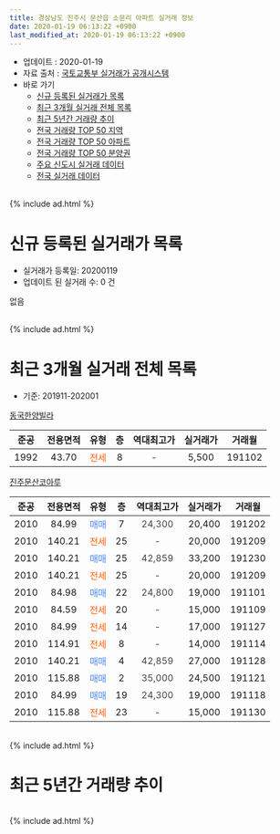 ```yaml
---
title: 경상남도 진주시 문산읍 소문리 아파트 실거래 정보
date: 2020-01-19 06:13:22 +0900
last_modified_at: 2020-01-19 06:13:22 +0900
---
```


* 업데이트 : 2020-01-19
* 자료 출처 : [국토교통부 실거래가 공개시스템](http://rt.molit.go.kr)
* 바로 가기
    * [신규 등록된 실거래가 목록](#신규-등록된-실거래가-목록)
    * [최근 3개월 실거래 전체 목록](#최근-3개월-실거래-전체-목록)
    * [최근 5년간 거래량 추이](#최근-5년간-거래량-추이)
    * [전국 거래량 TOP 50 지역](https://apt-info.github.io/apt-trade-info/최근-3개월-전국에서-가장-거래가-많이-발생한-지역)
    * [전국 거래량 TOP 50 아파트](https://apt-info.github.io/apt-trade-info/최근-3개월-전국에서-가장-거래가-많이-발생한-아파트)
    * [전국 거래량 TOP 50 분양권](https://apt-info.github.io/apt-trade-info/최근-3개월-전국에서-가장-거래가-많이-발생한-분양권)
    * [주요 신도시 실거래 데이터](https://apt-info.github.io/apt-trade-info/주요-신도시)
    * [전국 실거래 데이터](https://apt-info.github.io/apt-trade-info/전국)
<br>
{% include ad.html %}
<br>

# 신규 등록된 실거래가 목록
* 실거래가 등록일: 20200119
* 업데이트 된 실거래 수: 0 건

없음

<br>
{% include ad.html %}
<br>

# 최근 3개월 실거래 전체 목록
* 기준: 201911-202001


[동국한양빌라](https://search.naver.com/search.naver?query=%EA%B2%BD%EC%83%81%EB%82%A8%EB%8F%84+%EC%A7%84%EC%A3%BC%EC%8B%9C+%EB%AC%B8%EC%82%B0%EC%9D%8D+%EC%86%8C%EB%AC%B8%EB%A6%AC+%EB%8F%99%EA%B5%AD%ED%95%9C%EC%96%91%EB%B9%8C%EB%9D%BC)

|준공|전용면적|유형|층|역대최고가|실거래가|거래월|
|:---:|:---:|:---:|:---:|:---:|:---:|:---:|
|1992|43.70|<span style="color:#ff5a00">전세</span>|8|<span style="color:#444444">-</span>|5,500|191102|

[진주문산코아루](https://search.naver.com/search.naver?query=%EA%B2%BD%EC%83%81%EB%82%A8%EB%8F%84+%EC%A7%84%EC%A3%BC%EC%8B%9C+%EB%AC%B8%EC%82%B0%EC%9D%8D+%EC%86%8C%EB%AC%B8%EB%A6%AC+%EC%A7%84%EC%A3%BC%EB%AC%B8%EC%82%B0%EC%BD%94%EC%95%84%EB%A3%A8)

|준공|전용면적|유형|층|역대최고가|실거래가|거래월|
|:---:|:---:|:---:|:---:|:---:|:---:|:---:|
|2010|84.99|<span style="color:#4285f3">매매</span>|7|<span style="color:#444444">24,300</span>|20,400|191202|
|2010|140.21|<span style="color:#ff5a00">전세</span>|25|<span style="color:#444444">-</span>|20,000|191209|
|2010|140.21|<span style="color:#4285f3">매매</span>|25|<span style="color:#444444">42,859</span>|33,200|191230|
|2010|140.21|<span style="color:#ff5a00">전세</span>|25|<span style="color:#444444">-</span>|20,000|191209|
|2010|84.98|<span style="color:#4285f3">매매</span>|22|<span style="color:#444444">24,800</span>|19,000|191101|
|2010|84.59|<span style="color:#ff5a00">전세</span>|20|<span style="color:#444444">-</span>|15,000|191109|
|2010|84.99|<span style="color:#ff5a00">전세</span>|14|<span style="color:#444444">-</span>|17,000|191127|
|2010|114.91|<span style="color:#ff5a00">전세</span>|8|<span style="color:#444444">-</span>|14,000|191114|
|2010|140.21|<span style="color:#4285f3">매매</span>|4|<span style="color:#444444">42,859</span>|27,000|191128|
|2010|115.88|<span style="color:#4285f3">매매</span>|2|<span style="color:#444444">35,000</span>|24,500|191121|
|2010|84.99|<span style="color:#4285f3">매매</span>|19|<span style="color:#444444">24,300</span>|19,000|191118|
|2010|115.88|<span style="color:#ff5a00">전세</span>|23|<span style="color:#444444">-</span>|15,000|191130|


<br>
{% include ad.html %}
<br>

# 최근 5년간 거래량 추이


<div style="width:100%;">
    <canvas id="deal_progress" height="200"></canvas>
</div>

<script>
new Chart(document.getElementById("deal_progress"), {
    type: 'line',
    data: {
        labels: ['201501','201502','201503','201504','201505','201506','201507','201508','201509','201510','201511','201512','201601','201602','201603','201604','201605','201606','201607','201608','201609','201610','201611','201612','201701','201702','201703','201704','201705','201706','201707','201708','201709','201710','201711','201712','201801','201802','201803','201804','201805','201806','201807','201808','201809','201810','201811','201812','201901','201902','201903','201904','201905','201906','201907','201908','201909','201910','201911','201912','202001'],
        datasets: [{
            label: '매매',
            pointRadius: 1,
            data: [6, 5, 11, 10, 13, 5, 1, 8, 3, 8, 9, 7, 4, 5, 6, 5, 4, 6, 7, 7, 6, 7, 10, 5, 3, 1, 8, 0, 8, 6, 3, 10, 3, 2, 5, 3, 3, 5, 1, 3, 1, 1, 0, 4, 3, 1, 2, 1, 2, 0, 0, 1, 2, 6, 1, 2, 3, 15, 4, 2, 0],
            borderColor: "rgba(255, 201, 14, 1)",
            backgroundColor: "rgba(255, 201, 14, 0.5)",
            fill: false,
            lineTension: 0
        },{
            label: '전월세',
            pointRadius: 1,
            data: [9, 5, 6, 1, 6, 0, 2, 1, 3, 3, 2, 2, 2, 0, 1, 3, 4, 5, 2, 2, 2, 4, 2, 1, 2, 2, 2, 4, 1, 3, 1, 1, 2, 3, 2, 1, 2, 2, 2, 0, 1, 2, 3, 0, 0, 0, 0, 3, 2, 0, 0, 0, 2, 3, 0, 5, 1, 2, 5, 2, 0],
            borderColor: "rgba(0, 141, 185, 1)",
            backgroundColor: "rgba(0, 141, 185, 0.5)",
            fill: false,
            lineTension: 0
        }
        ]
    },
    options: {
        responsive: true,
        title: {
            display: false
        },
        tooltips: {
            mode: 'index',
            intersect: false
        },
        hover: {
            mode: 'nearest',
            intersect: true
        },
        scales: {
            xAxes: [{
                display: true,
                scaleLabel: {
                    display: true,
                    labelString: '년/월'
                }
            }],
            yAxes: [{
                display: true,
                ticks: {
                    suggestedMin: 0,
                },
                scaleLabel: {
                    display: true,
                    labelString: '실거래 수'
                }
            }]
        }
    }
});

</script>


<br>
{% include ad.html %}
<br>

